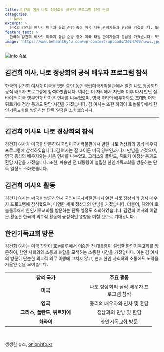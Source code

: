 ```yaml
---
title: 김건희 여사 나토 정상회의 배우자 프로그램 참석 눈길
categories:
  - News
excerpt: >
  한국의 김건희 여사가 미국과 유럽 순방 중에 미국 타원 관계자들과 만남을 가졌습니다. 또한, 배우자 프로그램으로 미국 영부인과 다시 만난 것으로 알려졌으며, 영국 총리의 배우자와도 처음 인사를 나누었습니다. 그 외에도 다른 국가 정상들과도 만나고 환담을 나누었습니다. 이외에도 김 여사는 하와이에서는 단독 일정으로 한인기독교회를 방문했습니다.
feature_text: >
  한국의 김건희 여사가 미국과 유럽 순방 중에 미국 타원 관계자들과 만남을 가졌습니다. 또한, 배우자 프로그램으로 미국 영부인과 다시 만난 것으로 알려졌으며, 영국 총리의 배우자와도 처음 인사를 나누었습니다. 그 외에도 다른 국가 정상들과도 만나고 환담을 나누었습니다. 이외에도 김 여사는 하와이에서는 단독 일정으로 한인기독교회를 방문했습니다.
image: 'https://www.behealthy4u.com/wp-content/uploads/2024/06/news.jpg'
---
```


<p><img src="https://www.behealthy4u.com/wp-content/uploads/2024/06/news.jpg" alt="info 속보" /></p>

<h2 data-ke-size="size26">김건희 여사, 나토 정상회의 공식 배우자 프로그램 참석</h2>

<p data-ke-size="size16">한국의 김건희 여사가 미국을 방문 중인 동안 국립미국사박물관에서 열린 나토 정상회의 공식 배우자 프로그램에 참석하였습니다. 여사는 이 자리에서 지난해 이후 다시 만난 질 바이든 미국 영부인과 반가운 인사를 나누었으며, 영국 총리의 배우자와도 초대형 어와 튀르키에 정상 등과도 환담 시간을 가졌습니다. 김 여사는 또한 하와이 호놀룰루에서 한인기독교회를 방문하는 단독 일정을 소화했습니다.</p>

<hr>

<h2 data-ke-size="size26">김건희 여사의 나토 정상회의 참석</h2>

<p data-ke-size="size16">김건희 여사가 미국을 방문하여 국립미국사박물관에서 열린 나토 정상회의 공식 배우자 프로그램에 참석하였습니다. 김 여사는 질 바이든 미국 영부인과 다시 만남을 가졌으며, 영국 총리의 배우자와는 처음 인사를 나누었고, 그리스와 폴란드, 튀르키 예정상 등과도 환담 시간을 가졌습니다. 또한, 이승만 전 대통령이 설립한 한인기독교회를 방문하는 단독 일정도 소화했습니다.</p>

<h2 data-ke-size="size26">김건희 여사의 활동</h2>

<p data-ke-size="size16">김건희 여사는 미국을 방문하면서 국립미국사박물관에서 열린 나토 정상회의 공식 배우자 프로그램에 참석했으며, 다양한 세계 정상과의 만남을 가졌습니다. 더불어, 하와이 호놀룰루에서 한인기독교회를 방문하는 단독 일정도 소화하였습니다. 김건희 여사의 이같은 활동은 한국의 외교적 활동에 긍정적인 영향을 미칠 것으로 기대됩니다.</p>

<h2 data-ke-size="size26">한인기독교회 방문</h2>

<p data-ke-size="size16">김건희 여사는 미국 하와이 호놀룰루에서 이승만 전 대통령이 설립한 한인기독교회를 방문하여, 한인 사회와의 소통과 화합을 모색하는 소중한 시간을 가졌습니다. 이는 김 여사의 방문이 단순한 외교적 의무 이행에 그치지 않고, 현지 한인 사회와의 소통에도 노력을 기울인 점을 보여줍니다.</p>

<table>
  <tr>
    <th style="text-align: center; width: 250px;"><b>참석 국가</b></th>
    <th style="text-align: center; width: 200px;"><b>주요 활동</b></th>
  </tr>
  <tr>
    <td style="text-align: center;"><b>미국</b></td>
    <td style="text-align: center;">나토 정상회의 공식 배우자 프로그램 참석</td>
  </tr>
  <tr>
    <td style="text-align: center;"><b>영국</b></td>
    <td style="text-align: center;">총리의 배우자와 인사 및 환담</td>
  </tr>
  <tr>
    <td style="text-align: center;"><b>그리스, 폴란드, 튀르키예</b></td>
    <td style="text-align: center;">정상과의 만남 및 환담</td>
  </tr>
  <tr>
    <td style="text-align: center;"><b>하와이</b></td>
    <td style="text-align: center;">한인기독교회 방문</td>
  </tr>
</table>

<p data-ke-size="size16">&nbsp;</p>
생생한 뉴스, <a href="https://onioninfo.kr" rel="dofollow">onioninfo.kr</a>


